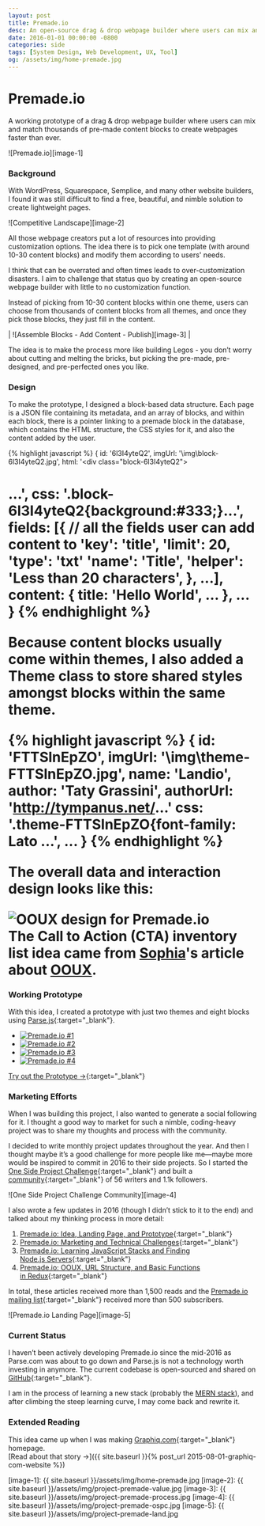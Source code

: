 ```yaml
---
layout: post
title: Premade.io
desc: An open-source drag & drop webpage builder where users can mix and match thousands of content blocks to create webpages faster than ever.
date: 2016-01-01 00:00:00 -0800
categories: side
tags: [System Design, Web Development, UX, Tool]
og: /assets/img/home-premade.jpg
---
```


# Premade.io

A working prototype of a drag & drop webpage builder where users can mix and match thousands of pre-made content blocks to create webpages faster than ever.

![Premade.io][image-1]

### Background

With WordPress, Squarespace, Semplice, and many other website builders, I found it was still difficult to find a free, beautiful, and nimble solution to create lightweight pages.

![Competitive Landscape][image-2]

All those webpage creators put a lot of resources into providing customization options. The idea there is to pick one template (with around 10-30 content blocks) and modify them according to users' needs.

I think that can be overrated and often times leads to over-customization disasters. I aim to challenge that status quo by creating an open-source webpage builder with little to no customization function.

Instead of picking from 10-30 content blocks within one theme, users can choose from thousands of content blocks from all themes, and once they pick those blocks, they just fill in the content.

| ![Assemble Blocks - Add Content - Publish][image-3] |

The idea is to make the process more like building Legos - you don’t worry about cutting and melting the bricks, but picking the pre-made, pre-designed, and pre-perfected ones you like. 

### Design

To make the prototype, I designed a block-based data structure. Each page is a <span class="small-caps">JSON</span> file containing its metadata, and an array of blocks, and within each block, there is a pointer linking to a premade block in the database, which contains the <span class="small-caps">HTML</span> structure, the <span class="small-caps">CSS</span> styles for it, and also the content added by the user.

{% highlight javascript %}
{
	id: '6l3I4yteQ2',
	imgUrl: '\img\block-6l3I4yteQ2.jpg',
	html: '<div class=\"block-6l3I4yteQ2\"><h1>...',
	css: '.block-6l3I4yteQ2{background:#333;}...',
	fields: [{ // all the fields user can add content to
	    'key': 'title',
	    'limit': 20,
	    'type': 'txt'
	    'name': 'Title',
	    'helper': 'Less than 20 characters',
	}, ...],
	content: {
	    title: 'Hello World',
	    ...
	}, 
	...
}
{% endhighlight %}

Because content blocks usually come within themes, I also added a Theme class to store shared styles amongst blocks within the same theme.

{% highlight javascript %}
{
	id: 'FTTSlnEpZO',
	imgUrl: '\img\theme-FTTSlnEpZO.jpg',
	name: 'Landio',
	author: 'Taty Grassini',
	authorUrl: 'http://tympanus.net/...'
	css: '.theme-FTTSlnEpZO{font-family: Lato ...',
	...
}
{% endhighlight %}

The overall data and interaction design looks like this: 

<div class="p">
    <img src="{{ site.baseurl }}/assets/img/project-premade-classes.jpg" alt="OOUX design for Premade.io">
    <div class="caption tc">
        The Call to Action (CTA) inventory list idea came from <a href="https://twitter.com/sophiavux" target="_blank">Sophia</a>'s article about <a href="http://alistapart.com/article/ooux-a-foundation-for-interaction-design" target="_blank">OOUX</a>.
    </div>
</div>

### Working Prototype

With this idea, I created a prototype with just two themes and eight blocks using [Parse.js][1]{:target="_blank"}. 

<div class="p unslider-shadow">
	<div class="unslider-instance unslider-premade">
		<ul>
			<li>
				<a href="http://premade.io/#/new" target="_blank">
					<img src="{{ site.baseurl }}/assets/img/project-premade-ux1.jpg" alt="Premade.io #1">
				</a>
			</li>
			<li>
				<a href="http://premade.io/#/new" target="_blank">
					<img src="{{ site.baseurl }}/assets/img/project-premade-ux2.jpg" alt="Premade.io #2">
				</a>
			</li>
			<li>
				<a href="http://premade.io/#/new" target="_blank">
					<img src="{{ site.baseurl }}/assets/img/project-premade-ux3.jpg" alt="Premade.io #3">
				</a>
			</li>
			<li>
				<a href="http://premade.io/#/new" target="_blank">
					<img src="{{ site.baseurl }}/assets/img/project-premade-ux4.jpg" alt="Premade.io #4">
				</a>
			</li>
		</ul>
	</div>
</div>

[Try out the Prototype &rarr;](http://premade.io/#/new){:target="_blank"}

### Marketing Efforts

When I was building this project, I also wanted to generate a social following for it. I thought a good way to market for such a nimble, coding-heavy project was to share my thoughts and process with the community.

I decided to write monthly project updates throughout the year. And then I thought maybe it’s a good challenge for more people like me—maybe more would be inspired to commit in 2016 to their side projects. So I started the [One Side Project Challenge][4]{:target="_blank"} and built a [community][5]{:target="_blank"} of 56 writers and 1.1k followers.

![One Side Project Challenge Community][image-4]

I also wrote a few updates in 2016 (though I didn’t stick to it to the end) and talked about my thinking process in more detail:

1. [Premade.io: Idea, Landing Page, and Prototype][6]{:target="_blank"}
2. [Premade.io: Marketing and Technical Challenges][7]{:target="_blank"}
3. [Premade.io: Learning JavaScript Stacks and Finding Node.js Servers][8]{:target="_blank"}
4. [Premade.io: OOUX, URL Structure, and Basic Functions in Redux][9]{:target="_blank"}

In total, these articles received more than 1,500 reads and the [Premade.io mailing list][10]{:target="_blank"} received more than 500 subscribers.

![Premade.io Landing Page][image-5]

### Current Status

I haven’t been actively developing Premade.io since the mid-2016 as Parse.com was about to go down and Parse.js is not a technology worth investing in anymore. The current codebase is open-sourced and shared on [GitHub][11]{:target="_blank"}.

I am in the process of learning a new stack (probably the <a href="http://mern.io/" target="_blank"><span class="small-caps">MERN</span> stack</a>), and after climbing the steep learning curve, I may come back and rewrite it.

### Extended Reading

This idea came up when I was making [Graphiq.com][12]{:target="_blank"} homepage.<br>
[Read about that story &#8594;]({{ site.baseurl }}{% post_url 2015-08-01-graphiq-com-website %})

[1]:	https://github.com/ParsePlatform/Parse-SDK-JS
[3]:	http://parse.com/
[4]:	https://medium.com/the-mission/the-one-side-project-per-year-challenge-fa3c64a48da6
[5]:	https://medium.com/one-side-project-challenge
[6]:	https://medium.com/one-side-project-challenge/premade-io-idea-landing-page-and-prototype-b88f8eb1e05c
[7]:	https://medium.com/one-side-project-challenge/premade-io-just-keep-going-48efe32a7222
[8]:	https://medium.com/one-side-project-challenge/premade-io-learning-javascript-stacks-and-finding-node-js-servers-97a97dc7a36d
[9]:	https://medium.com/one-side-project-challenge/premade-io-ooux-url-structure-and-basic-functions-in-redux-90784b295e10
[10]:	http://premade.io/
[11]:	https://github.com/Premade/premade.github.io
[12]:	http://graphiq.com

[image-1]:	{{ site.baseurl }}/assets/img/home-premade.jpg
[image-2]:	{{ site.baseurl }}/assets/img/project-premade-value.jpg
[image-3]:	{{ site.baseurl }}/assets/img/project-premade-process.jpg
[image-4]:	{{ site.baseurl }}/assets/img/project-premade-ospc.jpg
[image-5]:	{{ site.baseurl }}/assets/img/project-premade-land.jpg